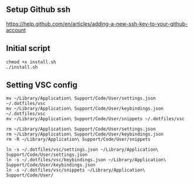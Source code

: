 ## Setup Github ssh
https://help.github.com/en/articles/adding-a-new-ssh-key-to-your-github-account

## Initial script
```
chmod +x install.sh
./install.sh
```

## Setting VSC config
```
mv ~/Library/Application\ Support/Code/User/settings.json ~/.dotfiles/vsc 
mv ~/Library/Application\ Support/Code/User/keybindings.json ~/.dotfiles/vsc 
mv ~/Library/Application\ Support/Code/User/snippets ~/.dotfiles/vsc 

rm ~/Library/Application\ Support/Code/User/settings.json 
rm ~/Library/Application\ Support/Code/User/keybindings.json 
rm -R ~/Library/Application\ Support/Code/User/snippets 

ln -s ~/.dotfiles/vsc/settings.json ~/Library/Application\ Support/Code/User/settings.json 
ln -s ~/.dotfiles/vsc/keybindings.json ~/Library/Application\ Support/Code/User/keybindings.json 
ln -s ~/.dotfiles/vsc/snippets ~/Library/Application\ Support/Code/User/
```
